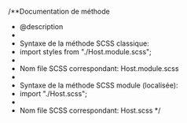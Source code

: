 
 /**Documentation de méthode 
  * @description
  * 
  * Syntaxe de la méthode SCSS classique: 
  * import styles from "./Host.module.scss";
  * <div className={styles.owner}>
  * Nom file SCSS correspondant: Host.module.scss
  * 
  * Syntaxe de la méthode SCSS module (localisée):
  * import "./Host.scss";
  * <div className="owner">
  * Nom file SCSS correspondant: Host.scss
*/
